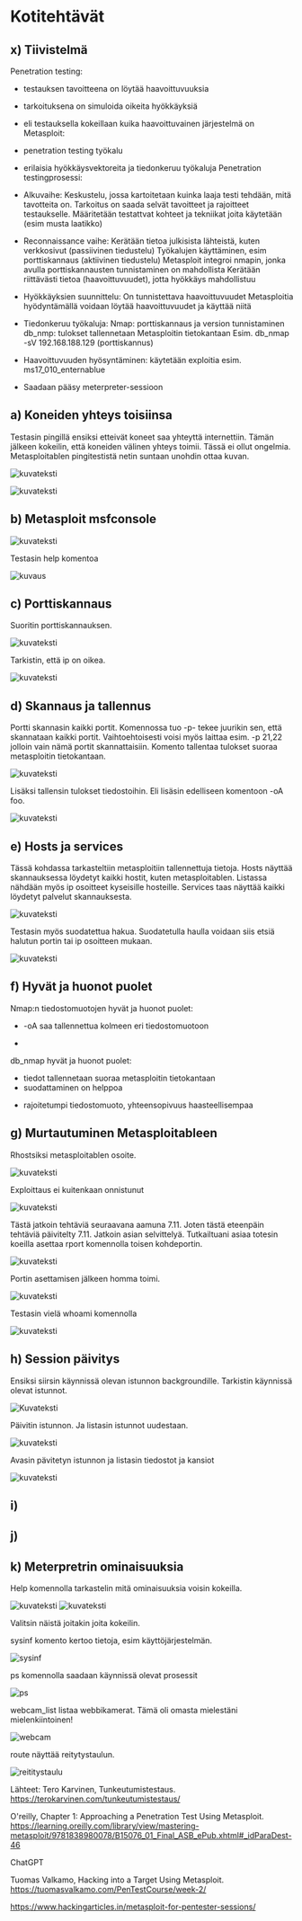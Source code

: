 # Kotitehtävät
## x) Tiivistelmä
Penetration testing:
- testauksen tavoitteena on löytää haavoittuvuuksia
- tarkoituksena on simuloida oikeita hyökkäyksiä
- eli testauksella kokeillaan kuika haavoittuvainen järjestelmä on
Metasploit:
- penetration testing työkalu
- erilaisia hyökkäysvektoreita ja tiedonkeruu työkaluja
Penetration testingprosessi:
- Alkuvaihe:
  Keskustelu, jossa kartoitetaan kuinka laaja testi tehdään, mitä tavotteita on. Tarkoitus on saada selvät tavoitteet ja rajoitteet testaukselle.
  Määritetään testattvat kohteet ja tekniikat joita käytetään (esim musta laatikko)
  
- Reconnaissance vaihe:
  Kerätään tietoa julkisista lähteistä, kuten verkkosivut (passiivinen tiedustelu)
  Työkalujen käyttäminen, esim porttiskannaus (aktiivinen tiedustelu)
  Metasploit integroi nmapin, jonka avulla porttiskannausten tunnistaminen on mahdollista
  Kerätään riittävästi tietoa (haavoittuvuudet), jotta hyökkäys mahdollistuu
  
- Hyökkäyksien suunnittelu:
  On tunnistettava haavoittuvuudet
  Metasploitia hyödyntämällä voidaan löytää haavoittuvuudet ja käyttää niitä

- Tiedonkeruu työkaluja:
  Nmap: porttiskannaus ja version tunnistaminen
  db_nmp: tulokset tallennetaan Metasploitin tietokantaan
  Esim. db_nmap -sV 192.168.188.129 (porttiskannus)

- Haavoittuvuuden hyösyntäminen: käytetään exploitia esim. ms17_010_enternablue
- Saadaan pääsy meterpreter-sessioon

## a) Koneiden yhteys toisiinsa
Testasin pingillä ensiksi etteivät koneet saa yhteyttä internettiin. Tämän jälkeen kokeilin, että koneiden välinen yhteys toimii. Tässä ei ollut ongelmia. 
Metasploitablen pingitestistä netin suntaan unohdin ottaa kuvan.

![kuvateksti](https://github.com/JohannaLap/Tunkeutumistestaus-/blob/main/tehtava%20a%20ping%20to%20internet%20and%20met.png)

![kuvateksti](https://github.com/JohannaLap/Tunkeutumistestaus-/blob/main/tehtava%20a%20ping%20to%20kali.png)

## b) Metasploit msfconsole

![kuvateksti](https://github.com/JohannaLap/Tunkeutumistestaus-/blob/main/metasploitmsfconsole.png)

Testasin help komentoa

![kuvaus](https://github.com/JohannaLap/Tunkeutumistestaus-/blob/main/tehtava%20a%20metasploit%20toimivuus.png)


## c) Porttiskannaus
Suoritin porttiskannauksen. 

![kuvateksti](https://github.com/JohannaLap/Tunkeutumistestaus-/blob/main/db_nmap%20-sn%20ip2.png)

Tarkistin, että ip on oikea.

![kuvateksti](https://github.com/JohannaLap/Tunkeutumistestaus-/blob/main/ip%20selaimella.png)

## d) Skannaus ja tallennus
Portti skannasin kaikki portit. Komennossa tuo -p- tekee juurikin sen, että skannataan kaikki portit. Vaihtoehtoisesti voisi myös laittaa esim. -p 21,22 jolloin vain nämä portit skannattaisiin. 
Komento tallentaa tulokset suoraa metasploitin tietokantaan.

![kuvateksti](https://github.com/JohannaLap/Tunkeutumistestaus-/blob/main/db_nmap%20-p-%20ip.png)

Lisäksi tallensin tulokset tiedostoihin. Eli lisäsin edelliseen komentoon -oA foo. 

![kuvateksti](https://github.com/JohannaLap/Tunkeutumistestaus-/blob/main/nmap%20foo.png)

## e) Hosts ja services
Tässä kohdassa tarkasteltiin metasploitiin tallennettuja tietoja. 
Hosts näyttää skannauksessa löydetyt kaikki hostit, kuten metasploitablen. Listassa nähdään myös ip osoitteet kyseisille hosteille.
Services taas näyttää kaikki löydetyt palvelut skannauksesta. 

![kuvateksti](https://github.com/JohannaLap/Tunkeutumistestaus-/blob/main/services_hosts.png)

Testasin myös suodatettua hakua. Suodatetulla haulla voidaan siis etsiä halutun portin tai ip osoitteen mukaan.

![kuvateksti](https://github.com/JohannaLap/Tunkeutumistestaus-/blob/main/suodatettuhaku.png)

## f) Hyvät ja huonot puolet
Nmap:n tiedostomuotojen hyvät ja huonot puolet:
+ -oA saa tallennettua kolmeen eri tiedostomuotoon
-
db_nmap hyvät ja huonot puolet:
+ tiedot tallennetaan suoraa metasploitin tietokantaan
+ suodattaminen on helppoa
- rajoitetumpi tiedostomuoto, yhteensopivuus haasteellisempaa

## g) Murtautuminen Metasploitableen
Rhostsiksi metasploitablen osoite.

![kuvateksti](https://github.com/JohannaLap/Tunkeutumistestaus-/blob/main/search.png)

Exploittaus ei kuitenkaan onnistunut

![kuvateksti](https://github.com/JohannaLap/Tunkeutumistestaus-/blob/main/exploit.png)

Tästä jatkoin tehtäviä seuraavana aamuna 7.11. Joten tästä eteenpäin tehtäviä päivitelty 7.11.
Jatkoin asian selvittelyä.
Tutkailtuani asiaa totesin koeilla asettaa rport komennolla toisen kohdeportin.

![kuvateksti](https://github.com/JohannaLap/Tunkeutumistestaus-/blob/main/set%20rport.png)

Portin asettamisen jälkeen homma toimi. 

![kuvateksti](https://github.com/JohannaLap/Tunkeutumistestaus-/blob/main/exploit%20run.png)

Testasin vielä whoami komennolla

![kuvateksti](https://github.com/JohannaLap/Tunkeutumistestaus-/blob/main/whoami.png)

## h) Session päivitys
Ensiksi siirsin käynnissä olevan istunnon backgroundille.
Tarkistin käynnissä olevat istunnot.

![Kuvateksti](https://github.com/JohannaLap/Tunkeutumistestaus-/blob/main/sessions.png)

Päivitin istunnon.
Ja listasin istunnot uudestaan.

![kuvateksti](https://github.com/JohannaLap/Tunkeutumistestaus-/blob/main/sessions%20uusi.png)

Avasin pävitetyn istunnon ja listasin tiedostot ja kansiot

![kuvateksti](https://github.com/JohannaLap/Tunkeutumistestaus-/blob/main/ls.png)

## i)

## j)

## k) Meterpretrin ominaisuuksia

Help komennolla tarkastelin mitä ominaisuuksia voisin kokeilla. 

![kuvateksti](https://github.com/JohannaLap/Tunkeutumistestaus-/blob/main/help.png)
![kuvateksti](https://github.com/JohannaLap/Tunkeutumistestaus-/blob/main/help2.png)

Valitsin näistä joitakin joita kokeilin. 

sysinf komento kertoo tietoja, esim käyttöjärjestelmän.

![sysinf](https://github.com/JohannaLap/Tunkeutumistestaus-/blob/main/sysinf.png)

ps komennolla saadaan käynnissä olevat prosessit

![ps](https://github.com/JohannaLap/Tunkeutumistestaus-/blob/main/k%C3%A4ynniss%C3%A4olvat%20prosessit.png)

webcam_list listaa webbikamerat. Tämä oli omasta mielestäni mielenkiintoinen!

![webcam](https://github.com/JohannaLap/Tunkeutumistestaus-/blob/main/webcamlist.png)

route näyttää reitytystaulun.

![reititystaulu](https://github.com/JohannaLap/Tunkeutumistestaus-/blob/main/reititystaulu.png)


Lähteet:
Tero Karvinen, Tunkeutumistestaus. https://terokarvinen.com/tunkeutumistestaus/

O'reilly, Chapter 1: Approaching a Penetration Test Using Metasploit. https://learning.oreilly.com/library/view/mastering-metasploit/9781838980078/B15076_01_Final_ASB_ePub.xhtml#_idParaDest-46

ChatGPT

Tuomas Valkamo, Hacking into a Target Using Metasploit. https://tuomasvalkamo.com/PenTestCourse/week-2/

https://www.hackingarticles.in/metasploit-for-pentester-sessions/
